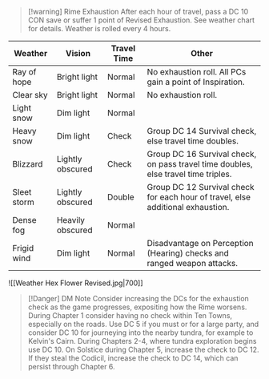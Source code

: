 
>[!warning] Rime Exhaustion
> After each hour of travel, pass a DC 10 CON save or suffer 1 point of Revised Exhaustion. 
> See weather chart for details. Weather is rolled every 4 hours.

| Weather     | Vision           | Travel Time | Other                                                                              |
| ----------- | ---------------- | ----------- | ---------------------------------------------------------------------------------- |
| Ray of hope | Bright light     | Normal      | No exhaustion roll. All PCs gain a point of Inspiration.                           |
| Clear sky   | Bright light     | Normal      | No exhaustion roll.                                                                |
| Light snow  | Dim light        | Normal      |                                                                                    |
| Heavy snow  | Dim light        | Check        | Group DC 14 Survival check, else travel time doubles.                              |
| Blizzard    | Lightly obscured | Check        | Group DC 16 Survival check, on pass travel time doubles, else travel time triples. |
| Sleet storm       | Lightly obscured | Double     | Group DC 12 Survival check for each hour of travel, else additional exhaustion.         |
| Dense fog   | Heavily obscured | Normal      |                                                                                    |
| Frigid wind | Dim light        | Normal      | Disadvantage on Perception (Hearing) checks and ranged weapon attacks.             |



![[Weather Hex Flower Revised.jpg|700]]


>[!Danger] DM Note
> Consider increasing the DCs for the exhaustion check as the game progresses, expositing how the Rime worsens. During Chapter 1 consider having no check within Ten Towns, especially on the roads. Use DC 5 if you must or for a large party, and consider DC 10 for journeying into the nearby tundra, for example to Kelvin's Cairn. During Chapters 2-4, where tundra exploration begins use DC 10. On Solstice during Chapter 5, increase the check to DC 12. If they steal the Codicil, increase the check to DC 14, which can persist through Chapter 6.